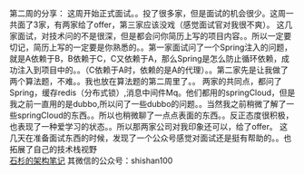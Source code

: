 第二周的分享：
        这周开始正式面试。。投了很多家，但是面试的机会很少。这周一共面了3家，有两家给了offer，第三家应该没戏（感觉面试官对我很不爽）。
    这几家面试，对技术问的不是很深，但是都会问你简历上写的项目内容。。所以一定要切记，简历上写的一定要是你熟悉的。。第一家面试问了一个Spring注入的问题，就是A依赖于B，B依赖于C，C又依赖于A，那么Spring是怎么防止循环依赖，成功注入到项目中的。。（C依赖于A时，依赖的是A的代理）。。第二家先是让我做了两个算法题，不难。。我也放在算法题的第二周里了。。 两家的共同点，都问了Spring，缓存redis（分布式锁）,消息中间件Mq。他们都用的springCloud，但是我之前一直用的是dubbo,所以问了一些dubbo的问题。。当然我之前稍微了解了一些springCloud的东西。。所以也稍微聊了一点点表面的东西。。反正态度很积极，也表现了一种爱学习的状态。。所以那两家公司对我印象还可以，给了offer。
       这几天在准备面试东西的时候，发现了一个公众号感觉对面试还是挺有帮助的。。也拓展了自己的技术栈视野  
        [石杉的架构笔记](https://juejin.im/user/5be0588ae51d452b0255727d)
        其微信的公众号：shishan100